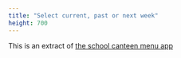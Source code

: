 ```yaml
---
title: "Select current, past or next week"
height: 700
---
```


This is an extract of [the school canteen menu app](https://apps.opendatasoft.com/fr/canteen-menu)
